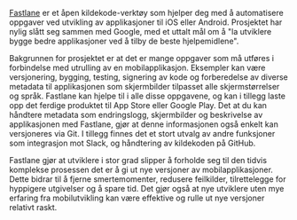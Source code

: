 [Fastlane](https://fastlane.tools/) er et åpen kildekode-verktøy som hjelper deg med å automatisere oppgaver ved utvikling av applikasjoner til iOS eller Android. Prosjektet har nylig slått seg sammen med Google, med et uttalt mål om å "la utviklere bygge bedre applikasjoner ved å tilby de beste hjelpemidlene".

Bakgrunnen for prosjektet er at det er mange oppgaver som må utføres i forbindelse med utrulling av en mobilapplikasjon. Eksempler kan være versjonering, bygging, testing, signering av kode og forberedelse av diverse metadata til applikasjonen som skjermbilder tilpasset alle skjermstørrelser og språk. Fastlane kan hjelpe til i alle disse oppgavene, og kan i tillegg laste opp det ferdige produktet til App Store eller Google Play. Det at du kan håndtere metadata som endringslogg, skjermbilder og beskrivelse av applikasjonen med Fastlane, gjør at denne informasjonen også enkelt kan versjoneres via Git. I tillegg finnes det et stort utvalg av andre funksjoner som integrasjon mot Slack, og håndtering av kildekoden på GitHub.

Fastlane gjør at utviklere i stor grad slipper å forholde seg til den tidvis komplekse prosessen det er å gi ut nye versjoner av mobilapplikasjoner. Dette bidrar til å fjerne smertemomenter, redusere feilkilder, tilrettelegge for hyppigere utgivelser og å spare tid. Det gjør også at nye utviklere uten mye erfaring fra mobilutvikling kan være effektive og rulle ut nye versjoner relativt raskt.